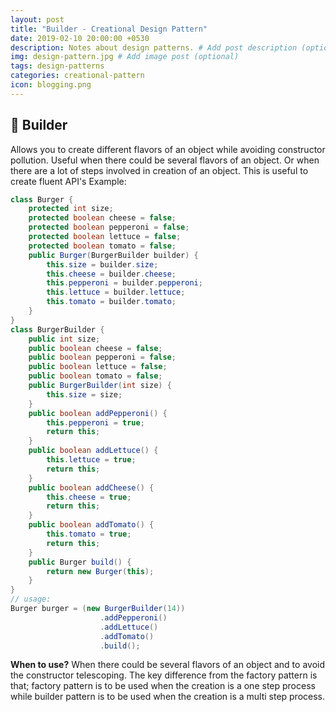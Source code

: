 ```yaml
---
layout: post
title: "Builder - Creational Design Pattern"
date: 2019-02-10 20:00:00 +0530
description: Notes about design patterns. # Add post description (optional)
img: design-pattern.jpg # Add image post (optional)
tags: design-patterns
categories: creational-pattern
icon: blogging.png
---
```

👷 Builder
------------
Allows you to create different flavors of an object while avoiding constructor pollution. Useful when there could be several flavors of an object. Or when there are a lot of steps involved in creation of an object. This is useful to create fluent API's 
Example:
```java
class Burger {
    protected int size;
    protected boolean cheese = false;
    protected boolean pepperoni = false;
    protected boolean lettuce = false;
    protected boolean tomato = false;
    public Burger(BurgerBuilder builder) {
        this.size = builder.size;
        this.cheese = builder.cheese;
        this.pepperoni = builder.pepperoni;
        this.lettuce = builder.lettuce;
        this.tomato = builder.tomato;
    }
}
class BurgerBuilder {
    public int size;
    public boolean cheese = false;
    public boolean pepperoni = false;
    public boolean lettuce = false;
    public boolean tomato = false;
    public BurgerBuilder(int size) {
        this.size = size;
    }
    public boolean addPepperoni() {
        this.pepperoni = true;
        return this;
    }
    public boolean addLettuce() {
        this.lettuce = true;
        return this;
    }
    public boolean addCheese() {
        this.cheese = true;
        return this;
    }
    public boolean addTomato() {
        this.tomato = true;
        return this;
    }
    public Burger build() {
        return new Burger(this);
    }
}
// usage:
Burger burger = (new BurgerBuilder(14))
                    .addPepperoni()
                    .addLettuce()
                    .addTomato()
                    .build();
```
**When to use?** When there could be several flavors of an object and to avoid the constructor telescoping. The key difference from the factory pattern is that; factory pattern is to be used when the creation is a one step process while builder pattern is to be used when the creation is a multi step process.
